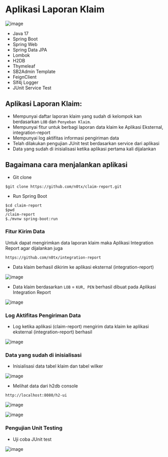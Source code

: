 # Aplikasi Laporan Klaim

![image](https://github.com/user-attachments/assets/d19a3e9d-bb4c-4e20-9d88-48bdeab25cfe)

- Java 17
- Spring Boot
- Spring Web
- Spring Data JPA
- Lombok
- H2DB
- Thymeleaf
- SB2Admin Template
- FeignClient
- Slf4j Logger
- JUnit Service Test

## Aplikasi Laporan Klaim: 
- Mempunyai daftar laporan klaim yang sudah di kelompok kan berdasarkan `LOB` dan `Penyeban Klaim`.
- Mempunyai fitur untuk berbagi laporan data klaim ke Aplikasi Eksternal, integration-report
- Mempunyai log aktifitas informasi pengiriman data
- Telah dilakukan pengujian JUnit test berdasarkan service dari aplikasi
- Data yang sudah di inisialisasi ketika aplikasi pertama kali dijalankan


## Bagaimana cara menjalankan aplikasi
- Git clone
```
$git clone https://github.com/n0tx/claim-report.git
```
- Run Spring Boot
```
$cd claim-report
$pwd
/claim-report
$./mvnw spring-boot:run
```

### Fitur Kirim Data

Untuk dapat mengirimkan data laporan klaim maka Aplikasi Integration Report agar dijalankan juga

```
https://github.com/n0tx/integration-report
```

- Data klaim berhasil dikirim ke aplikasi eksternal (integration-report)

![image](https://github.com/user-attachments/assets/2ecf26cc-0e74-43b1-844a-37c92f76fd87)


- Data klaim berdasarkan `LOB` = `KUR, PEN` berhasil dibuat pada Aplikasi Integration Report

![image](https://github.com/user-attachments/assets/0cc05280-cf77-4dcb-b203-6b92dfc9dc47)


### Log Aktifitas Pengiriman Data

- Log ketika aplikasi (claim-report) mengirim data klaim ke aplikasi eksternal (integration-report) berhasil

![image](https://github.com/user-attachments/assets/b966454c-f396-4862-8990-188d6d2d86d9)

### Data yang sudah di inisialisasi

- Inisialisasi data tabel klaim dan tabel wilker

![image](https://github.com/user-attachments/assets/21df4b21-4ff1-4898-a8e8-22ffb0c52f48)


- Melihat data dari h2db console
```
http://localhost:8080/h2-ui
```

![image](https://github.com/user-attachments/assets/7a4d4f29-1f69-47c4-ac2d-af0f79750615)

![image](https://github.com/user-attachments/assets/dbdb5477-cd04-4405-8d85-870875cb9712)

  
### Pengujian Unit Testing

- Uji coba JUnit test

![image](https://github.com/user-attachments/assets/7a3f83bf-3e13-468f-8d9f-3f20788ec68e)


